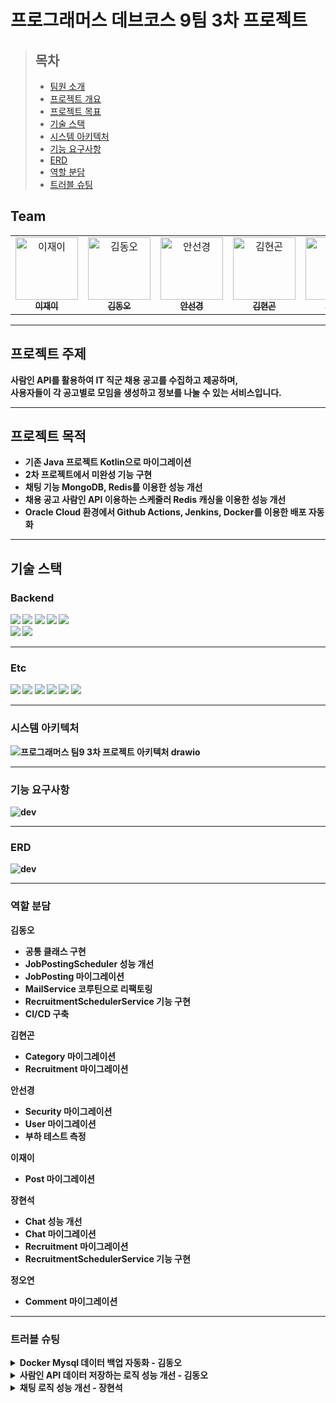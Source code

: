 # 프로그래머스 데브코스 9팀 3차 프로젝트

> ## 목차
>- [팀원 소개](#team)
>- [프로젝트 개요](#프로젝트-주제)
>- [프로젝트 목표](#프로젝트-목적)
>- [기술 스택](#기술-스택)
>- [시스템 아키텍처](#시스템-아키텍처)
>- [기능 요구사항](#기능-요구사항)
>- [ERD](#erd)
>- [역할 분담](#역할-분담)
>- [트러블 슈팅](#트러블-슈팅)

## Team
<table>
  <tr>
    <td align="center"><a href="https://github.com/zelly-log"><img src="https://avatars.githubusercontent.com/u/188554914?v=4" width="100px;" alt="이재이"/><br /><sub><b>이재이</b></sub></a></td>
    <td align="center"><a href="https://github.com/kdo1999"><img src="https://avatars.githubusercontent.com/u/122996064?v=4" width="100px;" alt="김동오"/><br /><sub><b>김동오</b></sub></a></td>
    <td align="center"><a href="https://github.com/sungyeong98"><img src="https://avatars.githubusercontent.com/u/149341161?v=4" width="100px;" alt="안선경"/><br /><sub><b>안선경</b></sub></a></td>
    <td align="center"><a href="https://github.com/Gonhub9"><img src="https://avatars.githubusercontent.com/u/172102165?v=4" width="100px;" alt="김현곤"/><br /><sub><b>김현곤</b></sub></a></td>
    <td align="center"><a href="https://github.com/richard3251"><img src="https://avatars.githubusercontent.com/u/77492691?v=4" width="100px;" alt="정오연"/><br /><sub><b>정오연</b></sub></a></td>
    <td align="center"><a href="https://github.com/Janghyeonsuk"><img src="https://avatars.githubusercontent.com/u/74901548?v=4" width="100px;" alt="장현석"/><br /><sub><b>장현석</b></sub></a></td>

  </tr>
</table>

--- 

## 프로젝트 주제

<b>사람인 API를 활용하여 IT 직군 채용 공고를 수집하고 제공하며, <br>사용자들이 각 공고별로 모임을 생성하고 정보를 나눌 수 있는 서비스입니다.

---

## 프로젝트 목적

- 기존 Java 프로젝트 Kotlin으로 마이그레이션
- 2차 프로젝트에서 미완성 기능 구현
- 채팅 기능 MongoDB, Redis를 이용한 성능 개선
- 채용 공고 사람인 API 이용하는 스케줄러 Redis 캐싱을 이용한 성능 개선
- Oracle Cloud 환경에서 Github Actions, Jenkins, Docker를 이용한 배포 자동화

---

## 기술 스택

### Backend

<img src="https://img.shields.io/badge/Spring-6DB33F?style=for-the-badge&logo=Spring&logoColor=white">
<img src="https://img.shields.io/badge/security-6DB33F?style=for-the-badge&logo=spring-security&logoColor=white">
<img src="https://img.shields.io/badge/MongoDB-47A248?style=for-the-badge&logo=MongoDB&logoColor=white">
<img src="https://img.shields.io/badge/Mysql-4479A1?style=for-the-badge&logo=Mysql&logoColor=white">
<img src="https://img.shields.io/badge/REDIS-FF4438?style=for-the-badge&logo=redis&logoColor=white">
<br>
<img src="https://img.shields.io/badge/kotlin-7F52FF?style=for-the-badge&logo=kotlin&logoColor=white">
<img src="https://img.shields.io/badge/java-007396?style=for-the-badge&logo=openjdk&logoColor=white">

---

### Etc

<img src="https://img.shields.io/badge/notion-000000?style=for-the-badge&logo=notion&logoColor=white">
<img src="https://img.shields.io/badge/github-181717?style=for-the-badge&logo=github&logoColor=white">
<img src="https://img.shields.io/badge/docker-2496ED?style=for-the-badge&logo=docker&logoColor=white">
<img src="https://img.shields.io/badge/actions-2088FF?style=for-the-badge&logo=github-actions&logoColor=white">
<img src="https://img.shields.io/badge/jenkins-D24939?style=for-the-badge&logo=jenkins&logoColor=white">
<img src="https://img.shields.io/badge/discord-5865F2?style=for-the-badge&logo=discord&logoColor=white">

---

### 시스템 아키텍처

![프로그래머스 팀9 3차 프로젝트 아키텍처 drawio](https://github.com/user-attachments/assets/7ef2d567-3776-42ae-9ce1-4b8910b8bd2b)

---

### 기능 요구사항

![dev](https://github.com/user-attachments/assets/6d7c0aa1-ce50-4135-af2f-23287c87afa6)

---

### ERD

![dev](https://github.com/user-attachments/assets/cca31929-7d36-42ec-86b7-271f81697dcf)

---
### 역할 분담

김동오
- 공통 클래스 구현
- JobPostingScheduler 성능 개선
- JobPosting 마이그레이션
- MailService 코루틴으로 리팩토링
- RecruitmentSchedulerService 기능 구현
- CI/CD 구축

김현곤
- Category 마이그레이션
- Recruitment 마이그레이션

안선경
- Security 마이그레이션
- User 마이그레이션
- 부하 테스트 측정

이재이
- Post 마이그레이션

장현석
- Chat 성능 개선
- Chat 마이그레이션
- Recruitment 마이그레이션
- RecruitmentSchedulerService 기능 구현

정오연
- Comment 마이그레이션

---

### 트러블 슈팅

<details>
<summary>Docker Mysql 데이터 백업 자동화 - 김동오</summary>
<div markdown="1">

# 🛠 트러블슈팅 기록

## 1. 문제 요약

**발생 일시:** 2025/03/06

**증상: Oracle Cloud 인스턴스에 실행중인 Mysql 강제 종료 현상**

- 강제 종료도 문제지만 데이터 백업이 제대로 이루어지지 않아서 강제 종료 이후엔 DB가 다 날라가는 문제 발생

(문제가 발생한 현상을 간단히 설명)

## 2. 원인 분석

- 메모리 부족 및 최대 연결 수 설정 문제일 가능성 발견

![log](https://github.com/user-attachments/assets/b097a0fe-d2c7-48f3-bdbf-6bbf3c2d2fb0)

## 3. 해결 방법

- Mysql 컨테이너에 bash로 접속해서 my.cnf 파일에 아래 설정 추가
    - [참고 URL](https://manage.accuwebhosting.com/knowledgebase/2320/How-to-Fix-Error-Forcing-close-of-thread-310-user-andsharp039rootandsharp039-in-MySQL.html)

    ```bash
    innodb_buffer_pool_size=512M  # InnoDB 버퍼 풀 크기 설정
    max_connections=100  #
    ```

    ```bash
    # 컨테이너 터미널 접속
    docker exec -it 컨테이너명 bash
    
    # 설정 파일 출력
    cat my.cnf
    
    # 출력 결과 복사 후 위에 설정 추가해서 덮어쓰기
    echo -e "
    # For advice on how to change settings please see
    # http://dev.mysql.com/doc/refman/9.2/en/server-configuration-defaults.html
    
    [mysqld]
    innodb_buffer_pool_size=512M  # InnoDB 버퍼 풀 크기 설정
    max_connections=100  #
    # Remove leading # and set to the amount of RAM for the most important data
    # cache in MySQL. Start at 70% of total RAM for dedicated server, else 10%.
    # innodb_buffer_pool_size = 128M
    #
    # Remove leading # to turn on a very important data integrity option: logging
    # changes to the binary log between backups.
    # log_bin
    #
    # Remove leading # to set options mainly useful for reporting servers.
    # The server defaults are faster for transactions and fast SELECTs.
    # Adjust sizes as needed, experiment to find the optimal values.
    # join_buffer_size = 128M
    # sort_buffer_size = 2M
    # read_rnd_buffer_size = 2M
    
    host-cache-size=0
    skip-name-resolve
    datadir=/var/lib/mysql
    socket=/var/run/mysqld/mysqld.sock
    secure-file-priv=/var/lib/mysql-files
    user=mysql
    
    pid-file=/var/run/mysqld/mysqld.pid
    [client]
    socket=/var/run/mysqld/mysqld.sock" > my.cnf
    
    # 추가한 설정 들어갔는지 확인
    cat my.cnf
    
    exit
    
    # 컨테이너 재시작
    docker stop 컨테이너명
    docker start 컨테이너명
    ```

- DB 자동 백업 설정으로 추후 다시 발생하더라도 복구 가능하게 조치
    - 쉘 스크립트 작성

    ```bash
    vi db_backup/backup.sh
    # 1. I 눌러서 Insert mode에서 아래 내용 복사
    # 2. :wq + Enter로 저장
    ```

    ```bash
    DEV_FILE_NAME=dev_backup_`date +"%Y%m%d%H%M%S"`
    TESTDB_FILE_NAME=testdb_backup_`date +"%Y%m%d%H%M%S"`
    
    # mysql db 데이터 백업
    docker exec mysql-server mysqldump -u root -ptest1 dev > $DEV_FILE_NAME.sql;
    docker exec mysql-server mysqldump -u root -ptest1 testdb > $TESTDB_FILE_NAME.sql;
    
    # 백업 디렉토리에서 백업 파일들 중 가장 최신 3개를 제외하고 나머지 삭제
    ls -t testdb_backup_*.sql | tail -n +4 | xargs rm -ff
    ls -t dev_backup_*.sql | tail -n +4 | xargs rm -f
    ```

    - 자동 실행 설정

    ```bash
    vi /etc/crontab
    # 1. I 눌러서 Insert mode에서 아래 내용 복사
    # 2. :wq + Enter로 저장
    
    ```

    ```bash
    # 1시간마다 자동 실행
    # */60 * * * * 는 cron 표현법이고 따로 찾아보시길 바랍니다.
    # root -> 사용자
    # /var/lib/docker/volumes/mysql-data-vol/db_backup/backup.sh -> 쉘 스크립트 경로
    */60 * * * *    root    /var/lib/docker/volumes/mysql-data-vol/db_backup/backup.sh
    
    ```

## 4. 결과 및 추가 조치

- 현재까지는 서버 다운 없이 정상 가동중

## 5. 회고 및 예방 조치

- 실제 운영 서버라면 당연히 무슨 일이 일어날지 모르기 때문에 DB는 자동으로 백업 조치를 해주어야하는데 볼륨 설정만 해두고 백업을 하지 않았어서 발생했던 거 같다.

추후에는 컨테이너 띄우면서 초기 백업 작업까지 해주어야겠다.

- 최대 커넥션 수랑 InnoDB 버퍼 풀 사이즈는 정확히 어떻게 동작하는지 또 설정 값을 어느정도로 두어야 하는지는 아직 확인해보지 못해서 추후 학습해볼 예정이다.

</div>
</details>

<details>
<summary>사람인 API 데이터 저장하는 로직 성능 개선 - 김동오</summary>
<div markdown="1">

# 🛠 트러블슈팅 기록

## 1. 문제 요약

**발생 일시:** 2025-02-19

**증상:**

(문제가 발생한 현상을 간단히 설명)

## 2. 원인 분석

- 기존 플로우
    - **사람인 API 호출**→`JobPosting`엔티티 변환
    - **JobPosting 전체 저장**(**병목 발생 가능**)
    - **응답받은 Job 데이터를 Map에 저장**(`key: Job.id`,`value: Job 데이터`)
    - **저장된 JobPosting을 순회하면서 추가 처리**
        - `JobPosting.jobId`와 일치하는 Job을`Map`에서 가져옴
        - Job에서`jobCode`를 가져와`","`로 분리
        - 분리된`jobCode`를 순회
            - **`Job_Skill`테이블에서 jobCode 조회**(**병목 발생 가능**)
            - 조회된 데이터를`JobPostingJobSkillList`에 추가 후 저장 (**병목 발생 가능**)
    - **전체 데이터 처리 후 남은 데이터가 있으면 재귀 호출**
- 주요 원인
    - **쿼리 호출 횟수가 많음**
        - `JobPosting`저장 시 1회`INSERT`
        - `JobCode`조회 시 최소 1회, 최대`jobCodeArray.length`만큼 추가`SELECT`
        - `더티 체킹`으로 인한 추가`UPDATE`발생
    - **예상 쿼리 호출량 (1,100개 기준)**
    - 최소**3,300번**, jobCode가 5개씩 있는 경우**7,700번**발생 가능

## 3. 해결 방법

- 전체 저장시 JobSkill까지 초기화 후 저장 (더티체킹 발생하지 않게 수정)
- `Redis`에`JobSkill`을 저장해서 캐싱 처리
- 기존 코드
    - 기존 코드

        ```java
        @Slf4j
        @Service
        @RequiredArgsConstructor
        public class SchedulerService {
        
            private final JobSkillRepository jobSkillRepository;
            private final JobPostingRepository jobPostingRepository;
            private final ObjectMapper objectMapper;
            private final RestTemplate restTemplate;
            private final RetryTemplate retryTemplate;
        
            // URI로 조합할 OPEN API URL
            private final String API_URL = "<https://oapi.saramin.co.kr/job-search>";
        
            // URI로 조합할 apiKey
            @Value("${api.key}")
            private String apiKey;
        
            // URI로 조합할 한 페이지당 가져올데이터 수
            @Value("${api.count}")
            private Integer count;
        
            /**
             * 매일 자정(00:00)에 실행될 스케줄러 메서드입니다.
             * <p>
             * - retryTemplate.execute(context -> { ... }) -> API 요청이 실패할 경우 재시도를 수행하는 `RetryTemplate`을
             * 사용합니다. - processJobPostings (totalCount, totalJobs, pageNumber) -> API에서 채용 공고 데이터를 가져와
             * 데이터베이스에 저장하는 핵심 로직을 실행합니다.
             */
            @Scheduled(cron = "0 0 0 * * ?", zone = "Asia/Seoul")
            @Transactional
            public void savePublicData() {
                retryTemplate.execute(context -> {
                    int pageNumber = 0;
                    int totalCount = 0;
                   	int totalJobs = 1100; //1. 1,100개 기준 성능 측정
        
        			LocalDateTime start = LocalDateTime.now();
        			processJobPostings(totalCount, totalJobs, pageNumber);
        			LocalDateTime end = LocalDateTime.now();
        
                    // 시간 차이 계산
        			Duration duration = Duration.between(start, end);
        
                    // 결과값 출력
        			log.info("작업 실행 시간: {} 밀리초", duration.toMillis());
        			log.info("작업 실행 시간: {} 초", duration.getSeconds());
        
                    return null;
                });
            }
        
            /**
             * - 클래스 내에서 핵심로직이며, fetchJobPostings() 메소드를 통해 가져온 채용공고 데이터들을 저장하기위한 List<JobPosting>,
             * List<JobSkill> 로 변환하여, 저장하도록 하는 메서드이다.
             * - 오늘 가져올수있는 총 공고수(totalJobs) 보다 데이텁베이스에 저장된 공고수(totalCount) 크면 callBack 함수가 멈춘다.
             *
             * @param totalCount 현재 저장된 공고수
             * @param totalJobs  오늘 총 공고 수
             * @param pageNumber 현재 페이지 번호
             */
            public void processJobPostings(int totalCount, int totalJobs, int pageNumber) {
                Jobs jobs = fetchJobPostings(pageNumber, count);
        
                // JobPosting 클래스로 담기
                List<JobPosting> jobPostingList = jobs.getJobsDetail().getJobList().stream()
                    .map(Job::toEntity)
                    .toList();
        
                // 전체 저장
                List<JobPosting> savedJobPostingList = saveNewJobs(jobPostingList);
        
                //JSON 응답 파싱
                List<Job> jobList = jobs.getJobsDetail().getJobList();
                Map<Long, Job> jobMap = jobList.stream()
                    .collect(Collectors.toMap(job -> Long.parseLong(job.getId()), job -> job));
        
                for (JobPosting jobPosting : savedJobPostingList) {
        
                    //채용 공고랑 jobPosting이랑 일치하는 애 찾는 if문
                    // 한 페이지에 해당하는 110개의 데이터를 방금 저장한 공고들인 jobPosting과 비교하여, 손수 job-code의 code를 꺼내기 위한 작업.
                    Job findJob = jobMap.get(jobPosting.getJobId());
                    String jobCode = findJob.getPositionDto().getJobCode().getCode();
        
                    //여러개면 , 기준으로 짜르기
                    String[] jobCodeArray = jobCode.split(",");
        
                    for (String s : jobCodeArray) {
                        // db에 저장된 jobSkill, code로 조회
                        Optional<JobSkill> jobSkillOptional = jobSkillRepository.findByCode(
                            Integer.parseInt(s.trim()));
        
                        //jobSkill DB에 없다면
                        if (jobSkillOptional.isEmpty()) {
                            continue;
                        } else {
                            JobSkill jobSkill = jobSkillOptional.get();
        
                            //JobPosting에 jobskill 설정
                            //더티 체킹으로 인해 업데이트 쿼리 자동 발생
                            jobPosting.getJobPostingJobSkillList().add(
                                JobPostingJobSkill.builder()
                                    .jobPosting(jobPosting)
                                    .jobSkill(jobSkill)
                                    .build());
                        }
                    }
                }
        
                //총 가져와야되는 개수 초기화
                if (totalJobs == Integer.MAX_VALUE) {
                    totalJobs = Integer.parseInt(jobs.getJobsDetail().getTotal());
                }
        
                totalCount += jobPostingList.size();
        
                if (totalCount < totalJobs) {
                    processJobPostings(totalCount, totalJobs, ++pageNumber);
                }
            }
        
            /**
             * 지정된 페이지 번호와 가져올 데이터 개수를 기준으로 채용공고 데이터를 가져오는 메서드입니다.
             * <p>
             * - restTemplate : 주어진 URI로 채용공고 api 서버에 GET 요청을 보내, 응답 데이터를 받아오는 역할수행 - objectMapper : JSON
             * 문자열을 Jobs 객체로 변환하는 즉 역직렬화 역할수행.
             *
             * @param pageNumber 현재 페이지 번호
             * @param count      가져올 데이터 개수
             */
            private Jobs fetchJobPostings(int pageNumber, int count) {
        
                URI uri = UriComponentsBuilder.fromHttpUrl(API_URL)
                    .queryParam("access-key", apiKey)
                    //.queryParam("published", getPublishedDate())
                    .queryParam("job_mid_cd", "2")
                    .queryParam("start", pageNumber) // 현재 페이지숫자
                    .queryParam("count", count)
                    .queryParam("fields", "count")//한 번 호출시 가지고 오는 데이터 양
                    .build()
                    .encode()
                    .toUri();
        
                try {
                    String jsonResponse = restTemplate.getForObject(uri, String.class);
        
                    Jobs dataResponse = objectMapper.readValue(jsonResponse, Jobs.class);
        
                    if (dataResponse.getJobsDetail() == null || dataResponse.getJobsDetail().getJobList()
                        .isEmpty()) {
                        log.error(GlobalErrorCode.NO_DATA_RECEIVED.getMessage());
                        throw new GlobalException(GlobalErrorCode.NO_DATA_RECEIVED);
                    }
        
                    return dataResponse;
        
                } catch (JsonProcessingException e) {
                    log.error("JSON 파싱 실패", e);
                    throw new GlobalException(GlobalErrorCode.JSON_PARSING_FAILED);
                }
        
            }
        
            /**
             * scheduler가 자정에 실행되기 때문에 전날 데이터를 가져오게 만든 메서드
             */
            private String getPublishedDate() {
                // 전날데이터
                LocalDate today = LocalDate.now().minusDays(1);
                DateTimeFormatter formatter = DateTimeFormatter.ofPattern("yyyy-MM-dd");
                return today.format(formatter);
            }
        
            /**
             * JobPosting, JobSkill 데이터들을 데이터베이스에 저장하기위한 메서드
             *
             * @param newJobs 가공된 JobPosting 데이터 리스트
             */
            private List<JobPosting> saveNewJobs(List<JobPosting> newJobs) {
                try {
                    List<JobPosting> savedJobPostingList = jobPostingRepository.saveAll(newJobs);
                    log.info("총 {}개의 공고를 저장했습니다.", savedJobPostingList.size());
                    return savedJobPostingList;
                } catch (Exception e) {
                    log.error(GlobalErrorCode.DATABASE_SAVE_FAILED.getMessage(), e);
                    throw new GlobalException(GlobalErrorCode.DATABASE_SAVE_FAILED);
                }
            }
        
        }
        
        ```

- 저장 메소드 위치 수정
    - 저장 메소드 위치 수정 후 코드

        ```java
        @Slf4j
        @Service
        @RequiredArgsConstructor
        public class SchedulerService {
        
            private final JobSkillRepository jobSkillRepository;
            private final JobPostingRepository jobPostingRepository;
            private final ObjectMapper objectMapper;
            private final RestTemplate restTemplate;
            private final RetryTemplate retryTemplate;
        
            // URI로 조합할 OPEN API URL
            private final String API_URL = "https://oapi.saramin.co.kr/job-search";
        
            // URI로 조합할 apiKey
            @Value("${api.key}")
            private String apiKey;
        
            // URI로 조합할 한 페이지당 가져올데이터 수
            @Value("${api.count}")
            private Integer count;
        
            /**
             * 매일 자정(00:00)에 실행될 스케줄러 메서드입니다.
             * <p>
             * - retryTemplate.execute(context -> { ... }) -> API 요청이 실패할 경우 재시도를 수행하는 `RetryTemplate`을
             * 사용합니다. - processJobPostings (totalCount, totalJobs, pageNumber) -> API에서 채용 공고 데이터를 가져와
             * 데이터베이스에 저장하는 핵심 로직을 실행합니다.
             */
            @Scheduled(cron = "0 0 0 * * ?", zone = "Asia/Seoul")
            @Transactional
            public void savePublicData() {
                retryTemplate.execute(context -> {
                    int pageNumber = 0;
                    int totalCount = 0;
        			int totalJobs = 1100; //1. 1100개 기준 성능 측정
        
        			LocalDateTime start = LocalDateTime.now();
        			processJobPostings(totalCount, totalJobs, pageNumber);
        			LocalDateTime end = LocalDateTime.now();
        
                    // 시간 차이 계산
        			Duration duration = Duration.between(start, end);
        
                    // 결과값 출력
        			log.info("작업 실행 시간: {} 밀리초", duration.toMillis());
        			log.info("작업 실행 시간: {} 초", duration.getSeconds());
                    
                    return null;
                });
            }
        
            /**
             * - 클래스 내에서 핵심로직이며, fetchJobPostings() 메소드를 통해 가져온 채용공고 데이터들을 저장하기위한 List<JobPosting>,
             * List<JobSkill> 로 변환하여, 저장하도록 하는 메서드이다.
             * - 오늘 가져올수있는 총 공고수(totalJobs) 보다 데이텁베이스에 저장된 공고수(totalCount) 크면 callBack 함수가 멈춘다.
             *
             * @param totalCount 현재 저장된 공고수
             * @param totalJobs  오늘 총 공고 수
             * @param pageNumber 현재 페이지 번호
             */
            public void processJobPostings(int totalCount, int totalJobs, int pageNumber) {
                Jobs jobs = fetchJobPostings(pageNumber, count);
        
                // JobPosting 클래스로 담기
                List<JobPosting> jobPostingList = jobs.getJobsDetail().getJobList().stream()
                    .map(Job::toEntity)
                    .toList();
        
                //JSON 응답 파싱
                List<Job> jobList = jobs.getJobsDetail().getJobList();
                Map<Long, Job> jobMap = jobList.stream()
                    .collect(Collectors.toMap(job -> Long.parseLong(job.getId()), job -> job));
        
                for (JobPosting jobPosting : jobPostingList) {
        
                    //채용 공고랑 jobPosting이랑 일치하는 애 찾는 if문
                    // 한 페이지에 해당하는 110개의 데이터를 방금 저장한 공고들인 jobPosting과 비교하여, 손수 job-code의 code를 꺼내기 위한 작업.
                    Job findJob = jobMap.get(jobPosting.getJobId());
                    String jobCode = findJob.getPositionDto().getJobCode().getCode();
        
                    //여러개면 , 기준으로 짜르기
                    String[] jobCodeArray = jobCode.split(",");
        
                    for (String s : jobCodeArray) {
                        // db에 저장된 jobSkill, code로 조회
                        Optional<JobSkill> jobSkillOptional = jobSkillRepository.findByCode(
                            Integer.parseInt(s.trim()));
        
                        //jobSkill DB에 없다면
                        if (jobSkillOptional.isEmpty()) {
                            continue;
                        } else {
                            JobSkill jobSkill = jobSkillOptional.get();
        
                            //JobPosting에 jobskill 설정
                            jobPosting.getJobPostingJobSkillList().add(
                                JobPostingJobSkill.builder()
                                    .jobPosting(jobPosting)
                                    .jobSkill(jobSkill)
                                    .build());
                        }
                    }
                }
        
                // 전체 저장 (위치 변경)
                List<JobPosting> savedJobPostingList = saveNewJobs(jobPostingList);
        
                //총 가져와야되는 개수 초기화
                if (totalJobs == Integer.MAX_VALUE) {
                    totalJobs = Integer.parseInt(jobs.getJobsDetail().getTotal());
                }
        
                totalCount += jobPostingList.size();
        
                if (totalCount < totalJobs) {
                    processJobPostings(totalCount, totalJobs, ++pageNumber);
                }
            }
        
            /**
             * 지정된 페이지 번호와 가져올 데이터 개수를 기준으로 채용공고 데이터를 가져오는 메서드입니다.
             * <p>
             * - restTemplate : 주어진 URI로 채용공고 api 서버에 GET 요청을 보내, 응답 데이터를 받아오는 역할수행 - objectMapper : JSON
             * 문자열을 Jobs 객체로 변환하는 즉 역직렬화 역할수행.
             *
             * @param pageNumber 현재 페이지 번호
             * @param count      가져올 데이터 개수
             */
            private Jobs fetchJobPostings(int pageNumber, int count) {
        
                URI uri = UriComponentsBuilder.fromHttpUrl(API_URL)
                    .queryParam("access-key", apiKey)
                    // .queryParam("published", getPublishedDate())
                    .queryParam("job_mid_cd", "2")
                    .queryParam("start", pageNumber) // 현재 페이지숫자
                    .queryParam("count", count)
                    .queryParam("fields", "count")//한 번 호출시 가지고 오는 데이터 양
                    .build()
                    .encode()
                    .toUri();
        
                try {
                    String jsonResponse = restTemplate.getForObject(uri, String.class);
        
                    Jobs dataResponse = objectMapper.readValue(jsonResponse, Jobs.class);
        
                    if (dataResponse.getJobsDetail() == null || dataResponse.getJobsDetail().getJobList()
                        .isEmpty()) {
                        log.error(GlobalErrorCode.NO_DATA_RECEIVED.getMessage());
                        throw new GlobalException(GlobalErrorCode.NO_DATA_RECEIVED);
                    }
        
                    return dataResponse;
        
                } catch (JsonProcessingException e) {
                    log.error("JSON 파싱 실패", e);
                    throw new GlobalException(GlobalErrorCode.JSON_PARSING_FAILED);
                }
        
            }
        
            /**
             * scheduler가 자정에 실행되기 때문에 전날 데이터를 가져오게 만든 메서드
             */
            private String getPublishedDate() {
                // 전날데이터
                LocalDate today = LocalDate.now().minusDays(1);
                DateTimeFormatter formatter = DateTimeFormatter.ofPattern("yyyy-MM-dd");
                return today.format(formatter);
            }
        
            /**
             * JobPosting, JobSkill 데이터들을 데이터베이스에 저장하기위한 메서드
             *
             * @param newJobs 가공된 JobPosting 데이터 리스트
             */
            private List<JobPosting> saveNewJobs(List<JobPosting> newJobs) {
                try {
                    List<JobPosting> savedJobPostingList = jobPostingRepository.saveAll(newJobs);
                    log.info("총 {}개의 공고를 저장했습니다.", savedJobPostingList.size());
                    return savedJobPostingList;
                } catch (Exception e) {
                    log.error(GlobalErrorCode.DATABASE_SAVE_FAILED.getMessage(), e);
                    throw new GlobalException(GlobalErrorCode.DATABASE_SAVE_FAILED);
                }
            }
        }
        ```

- Redis 캐싱 도입
    - Redis 캐시 도입 후 결과 (11초)

      ![성능 개선 후 (캐시 도입).png](attachment:cb78448f-ca84-463e-91b1-67786337a2f2:성능_개선_후_(캐시_도입).png)

    - Redis 캐싱 도입 후 코드
        
        ```java
        @Slf4j
        @Service
        @RequiredArgsConstructor
        public class SchedulerService {
        
        	private final JobSkillRepository jobSkillRepository;
        	private final JobPostingRepository jobPostingRepository;
        	private final ObjectMapper objectMapper;
        	private final RestTemplate restTemplate;
        	private final RetryTemplate retryTemplate;
        	private final RedisRepository redisRepository;
        
        	// URI로 조합할 OPEN API URL
        	private final String API_URL = "https://oapi.saramin.co.kr/job-search";
        
        	// URI로 조합할 apiKey
        	@Value("${api.key}")
        	private String apiKey;
        
        	// URI로 조합할 한 페이지당 가져올데이터 수
        	@Value("${api.count}")
        	private Integer count;
        
        	/**
        	 * 매일 자정(00:00)에 실행될 스케줄러 메서드입니다.
        	 * <p>
        	 * - retryTemplate.execute(context -> { ... }) -> API 요청이 실패할 경우 재시도를 수행하는 `RetryTemplate`을
        	 * 사용합니다. - processJobPostings (totalCount, totalJobs, pageNumber) -> API에서 채용 공고 데이터를 가져와
        	 * 데이터베이스에 저장하는 핵심 로직을 실행합니다.
        	 */
        	@Scheduled(cron = "0 0 0 * * ?", zone = "Asia/Seoul")
        	@Transactional
        	public void savePublicData() {
        		retryTemplate.execute(context -> {
        			int pageNumber = 0;
        			int totalCount = 0;
        //            int totalJobs = Integer.MAX_VALUE;
        			int totalJobs = 1000; //1. 1000개 기준 성능 측정
        //            int totalJobs = 10000; //2. 10000개 기준 성능 측정
        
        			LocalDateTime start = LocalDateTime.now();
        			processJobPostings(totalCount, totalJobs, pageNumber);
        			LocalDateTime end = LocalDateTime.now();
        
                    // 시간 차이 계산
        			Duration duration = Duration.between(start, end);
        
        			// 결과값 출력
        			log.info("작업 실행 시간: {} 밀리초", duration.toMillis());
        			log.info("작업 실행 시간: {} 초", duration.getSeconds());
        
                    return null;
        
                });
            }
        
        	/**
        	 * - 클래스 내에서 핵심로직이며, fetchJobPostings() 메소드를 통해 가져온 채용공고 데이터들을 저장하기위한 List<JobPosting>,
        	 * List<JobSkill> 로 변환하여, 저장하도록 하는 메서드이다. - 오늘 가져올수있는 총 공고수(totalJobs) 보다 데이텁베이스에 저장된
        	 * 공고수(totalCount) 크면 callBack 함수가 멈춘다.
        	 *
        	 * @param totalCount 현재 저장된 공고수
        	 * @param totalJobs  오늘 총 공고 수
        	 * @param pageNumber 현재 페이지 번호
        	 */
        	public void processJobPostings(int totalCount, int totalJobs, int pageNumber) {
        		Jobs jobs = fetchJobPostings(pageNumber, count);
        
        		// JobPosting 클래스로 담기
        		List<JobPosting> jobPostingList = jobs.getJobsDetail().getJobList().stream()
        			.map(Job::toEntity)
        			.toList();
        
        		//JSON 응답 파싱
        		List<Job> jobList = jobs.getJobsDetail().getJobList();
        		Map<Long, Job> jobMap = jobList.stream()
        			.collect(Collectors.toMap(job -> Long.parseLong(job.getId()), job -> job));
        
        		for (JobPosting jobPosting : jobPostingList) {
        			// JobId로 분류된 JobMap에서 Job 꺼내기
        			Job findJob = jobMap.get(jobPosting.getJobId());
        
        			//꺼내온 Job 안에 JobCode 꺼내기
        			String jobCode = findJob.getPositionDto().getJobCode().getCode();
        
        			//여러개면 , 기준으로 짜르기
        			String[] jobCodeArray = jobCode.split(",");
        
        			for (String s : jobCodeArray) {
        				String key = JobSkillConstant.JOB_SKILL_REDIS_KEY.getKey() + s;
        
        				//Redis에서 KEY값이 있는지 없는지 조회
        				//exists
        				boolean hasKeyResult = redisRepository.hasKey(key);
        
        				//만약 있다면 Redis에서 VALUE 조회해서 jobSkill 객체 생성
        				if (hasKeyResult) {
        					//JobSkillId 가져오는 로직
        					Long jobSkillId = Long.valueOf(redisRepository.get(key).toString());
        
        					//JobSkill 생성
        					JobSkill jobSkill = JobSkill.builder()
        						.id(jobSkillId)
        						.build();
        
        					jobPosting.getJobPostingJobSkillList().add(
        						JobPostingJobSkill.builder()
        							.jobPosting(jobPosting)
        							.jobSkill(jobSkill)
        							.build());
        				}
        			}
        		}
        
        		// 전체 저장
        		List<JobPosting> savedJobPostingList = saveNewJobs(jobPostingList);
        
        		//총 가져와야되는 개수 초기화
        		if (totalJobs == Integer.MAX_VALUE) {
        			totalJobs = Integer.parseInt(jobs.getJobsDetail().getTotal());
        		}
        
        		totalCount += savedJobPostingList.size();
        
        		if (totalCount < totalJobs) {
        			processJobPostings(totalCount, totalJobs, ++pageNumber);
        		}
        	}
        
        	/**
        	 * 지정된 페이지 번호와 가져올 데이터 개수를 기준으로 채용공고 데이터를 가져오는 메서드입니다.
        	 * <p>
        	 * - restTemplate : 주어진 URI로 채용공고 api 서버에 GET 요청을 보내, 응답 데이터를 받아오는 역할수행 - objectMapper : JSON
        	 * 문자열을 Jobs 객체로 변환하는 즉 역직렬화 역할수행.
        	 *
        	 * @param pageNumber 현재 페이지 번호
        	 * @param count      가져올 데이터 개수
        	 */
        	private Jobs fetchJobPostings(int pageNumber, int count) {
        
        		URI uri = UriComponentsBuilder.fromHttpUrl(API_URL)
        			.queryParam("access-key", apiKey)
        			// .queryParam("published", getPublishedDate())
        			.queryParam("job_mid_cd", "2")
        			.queryParam("start", pageNumber) // 현재 페이지숫자
        			.queryParam("count", count)
        			.queryParam("fields", "count")//한 번 호출시 가지고 오는 데이터 양
        			.build()
        			.encode()
        			.toUri();
        
        		try {
        			String jsonResponse = restTemplate.getForObject(uri, String.class);
        
        			Jobs dataResponse = objectMapper.readValue(jsonResponse, Jobs.class);
        
        			if (dataResponse.getJobsDetail() == null || dataResponse.getJobsDetail().getJobList()
        				.isEmpty()) {
        				log.error(GlobalErrorCode.NO_DATA_RECEIVED.getMessage());
        				throw new GlobalException(GlobalErrorCode.NO_DATA_RECEIVED);
        			}
        
        			return dataResponse;
        
        		} catch (JsonProcessingException e) {
        			log.error("JSON 파싱 실패", e);
        			throw new GlobalException(GlobalErrorCode.JSON_PARSING_FAILED);
        		}
        
        	}
        
        	/**
        	 * scheduler가 자정에 실행되기 때문에 전날 데이터를 가져오게 만든 메서드
        	 */
        	private String getPublishedDate() {
        		// 전날데이터
        		LocalDate today = LocalDate.now().minusDays(1);
        		DateTimeFormatter formatter = DateTimeFormatter.ofPattern("yyyy-MM-dd");
        		return today.format(formatter);
        	}
        
        	/**
        	 * JobPosting, JobSkill 데이터들을 데이터베이스에 저장하기위한 메서드
        	 *
        	 * @param newJobs 가공된 JobPosting 데이터 리스트
        	 */
        	private List<JobPosting> saveNewJobs(List<JobPosting> newJobs) {
        		try {
        			List<JobPosting> savedJobPostingList = jobPostingRepository.saveAll(newJobs);
        			log.info("총 {}개의 공고를 저장했습니다.", savedJobPostingList.size());
        			return savedJobPostingList;
        		} catch (Exception e) {
        			log.error(GlobalErrorCode.DATABASE_SAVE_FAILED.getMessage(), e);
        			throw new GlobalException(GlobalErrorCode.DATABASE_SAVE_FAILED);
        		}
        	}
        }
        ```

## 4. 결과 및 추가 조치

**총 개선 후 87% 성능 개선**

- 기존 코드 호출 결과 (87초)

![성능 개선 전](https://github.com/user-attachments/assets/cebe984e-560b-4d86-bfad-ecea4fb31d99)

- 저장 메소드 위치 수정 후 결과 (80초)

![저장 메소드 변경 후](https://github.com/user-attachments/assets/41749753-30d1-4f37-8dad-3b61e8997c8b)

- Redis 캐시 도입 후 결과 (11초)
  ![성능 개선 후 (캐시 도입)](https://github.com/user-attachments/assets/973a9e01-62fa-4974-88ce-7a60556a939c)

## 5. 회고 및 예방 조치

- 자주 조회가 일어나는 부분은 캐싱 도입을 고민해보자
    - 메모리를 사용하기 때문에 데이터 양과 데이터 정합성도 충분히 고려 후 적용 할 것
    - 현재의 상황은 JobSkill이 260개 밖에 없고 업데이트 될 일이 거의 없기에 도입하기 적합하다고 판단
- 메소드 위치에 따라 쿼리 발생하는 횟수가 늘어나는 경우가 생길수도 있으니 테스트하면서 쿼리 발생 양을 체크해볼 것

</div>
</details>

<details>
<summary>채팅 로직 성능 개선 - 장현석</summary>
<div markdown="1">

# 🛠 트러블슈팅 기록

## 1. 문제 요약

**발생 일시:** 2025-02-28

**증상:**

- 다수의 사용자가 동시 접속할 경우 WebSocket 메시지 처리 지연 발생
- 채팅 메시지 조회 시 속도 저하 및 서버 부하 증가

## 2. 원인 분석

- **기존 플로우**
    - 게시글 ID별 채팅방 기능 구현 (모집 완료된 게시글 기준)
    - 채팅 메시지를 STOMP(WebSocket) 기반으로 전송하여 MySQL에 저장
    - 채팅 내역을 MySQL에서 직접 조회하여 전체 메시지를 조회
- **주요 원인**
    - STOMP를 통해 서버 간 WebSocket 세션을 유지해야 하는 부담 증가
    - 다량의 메시지 조회 시 MySQL에서 직접 조회하여 속도 저하
    - 다중 사용자 접속 시 동시 요청 처리로 인해 데이터베이스 부하 증가

## 3. 해결 방법

- **기존 Stomp + MySQL 구조에서 Redis Pub/Sub + MongoDB로 변경**
    - **메시지 저장 방식 변경**: MySQL 대신 MongoDB에 저장하여 조회 속도 개선
        - **MongoDB 인덱싱 활용**: 채팅 내역 조회 시 빠른 검색을 위한 인덱스 추가 (`postId + id`)
    - **Redis Pub/Sub 도입**: STOMP에서 직접 메시지를 처리하는 방식에서 Redis를 통해 메시지를 Publish & Subscribe 하여 서버 간 세션 공유 문제 해결
    - **조회 성능 개선**:
        - 최근 채팅 메시지는 Redis에서 캐싱하여 빠르게 조회
        - 캐싱에서 과거 메시지가 유실된 경우 **캐시의 가장 오래된 메시지를 기준으로 MongoDB에서 이전 데이터를 조회 후 캐싱에 추가한 뒤 조회 수행**
        - 채팅방별 활성도에 따라 **캐싱 TTL 시간 동적 조정**

## 4. 결과 및 추가 조치

**총 개선 후 성능 63% 향상**

- **기존 코드 호출 결과 (82ms)**
  
  <img width="1200" alt="스크린샷 2025-03-04 오전 9 54 30" src="https://github.com/user-attachments/assets/db189ecf-4773-4efb-912d-419de912e337" />
  
- **Redis 캐시 도입 후 결과 (30ms)**
  
  <img width="1200" alt="스크린샷 2025-03-04 오전 10 15 40" src="https://github.com/user-attachments/assets/2ddbc539-9c39-449a-b360-0152a358c795" />
    

## 5. 회고 및 예방 조치

- **실시간 처리가 필요한 경우 RDBMS보다 NoSQL을 적극 고려**
    - 채팅처럼 대량의 메시지를 빠르게 처리해야 하는 경우 MongoDB가 적합
    - MySQL을 사용할 경우 **인덱스 튜닝 및 분산 처리 고려 필요**
    - **추후 샤딩 적용을 통해 확장 가능**
    - **Capped Collection을 활용하여 일정 메시지 개수 이상이 되면 자동 삭제 적용**
- **자주 조회가 일어나는 데이터는 Redis 캐싱을 적극 활용**
    - **메모리를 효율적으로 사용하기 위해 캐싱 데이터 크기 및 정합성 검토 후 적용**
    - 현재의 상황에서는 채팅 메시지 중 **최근 200개 메시지만 캐싱하는 방식이 적절**하다고 판단
    - **Redis의 Expire를 통해 비활성 채팅방의 캐싱 데이터(1일 동안 비활성화)를 자동 제거**
- **쿼리 발생 패턴 및 서버 부하 체크**
    - **메소드 위치 및 호출 로직 변경에 따라 불필요한 DB 쿼리 발생 여부 모니터링**
    - **대량 메시지 처리 시 부하 발생 여부를 점검하여 필요 시 Redis Streams 도입 고려**

</div>
</details>
